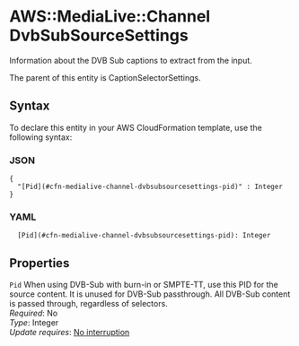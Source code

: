 # AWS::MediaLive::Channel DvbSubSourceSettings<a name="aws-properties-medialive-channel-dvbsubsourcesettings"></a>

Information about the DVB Sub captions to extract from the input\.

The parent of this entity is CaptionSelectorSettings\.

## Syntax<a name="aws-properties-medialive-channel-dvbsubsourcesettings-syntax"></a>

To declare this entity in your AWS CloudFormation template, use the following syntax:

### JSON<a name="aws-properties-medialive-channel-dvbsubsourcesettings-syntax.json"></a>

```
{
  "[Pid](#cfn-medialive-channel-dvbsubsourcesettings-pid)" : Integer
}
```

### YAML<a name="aws-properties-medialive-channel-dvbsubsourcesettings-syntax.yaml"></a>

```
  [Pid](#cfn-medialive-channel-dvbsubsourcesettings-pid): Integer
```

## Properties<a name="aws-properties-medialive-channel-dvbsubsourcesettings-properties"></a>

`Pid`  <a name="cfn-medialive-channel-dvbsubsourcesettings-pid"></a>
When using DVB\-Sub with burn\-in or SMPTE\-TT, use this PID for the source content\. It is unused for DVB\-Sub passthrough\. All DVB\-Sub content is passed through, regardless of selectors\.  
*Required*: No  
*Type*: Integer  
*Update requires*: [No interruption](https://docs.aws.amazon.com/AWSCloudFormation/latest/UserGuide/using-cfn-updating-stacks-update-behaviors.html#update-no-interrupt)